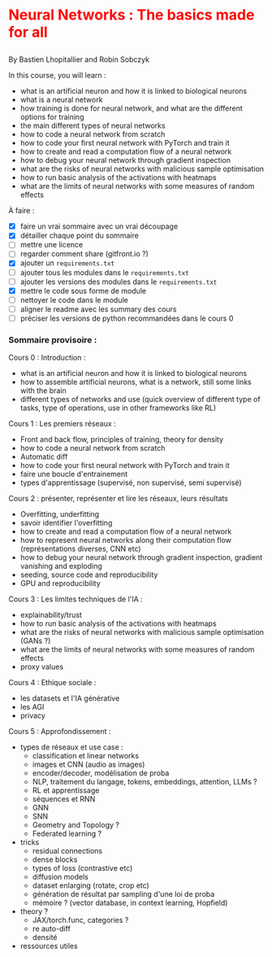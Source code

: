 # <p style="color:red">Neural Networks : The basics made for all</p>
By Bastien Lhopitallier and Robin Sobczyk

In this course, you will learn :
- what is an artificial neuron and how it is linked to biological neurons
- what is a neural network
- how training is done for neural network, and what are the different options for training
- the main different types of neural networks
- how to code a neural network from scratch
- how to code your first neural network with PyTorch and train it
- how to create and read a computation flow of a neural network
- how to debug your neural network through gradient inspection
- what are the risks of neural networks with malicious sample optimisation
- how to run basic analysis of the activations with heatmaps
- what are the limits of neural networks with some measures of random effects

À faire :
- [x] faire un vrai sommaire avec un vrai découpage
- [x] détailler chaque point du sommaire
- [ ] mettre une licence
- [ ] regarder comment share (gitfront.io ?)
- [x] ajouter un `requirements.txt`
- [ ] ajouter tous les modules dans le `requirements.txt`
- [ ] ajouter les versions des modules dans le `requirements.txt`
- [x] mettre le code sous forme de module
- [ ] nettoyer le code dans le module
- [ ] aligner le readme avec les summary des cours
- [ ] préciser les versions de python recommandées dans le cours 0

### Sommaire provisoire :  
Cours 0 : Introduction :
- what is an artificial neuron and how it is linked to biological neurons
- how to assemble artificial neurons, what is a network, still some links with the brain
- different types of networks and use (quick overview of different type of tasks, type of operations, use in other frameworks like RL)

Cours 1 : Les premiers réseaux :
- Front and back flow, principles of training, theory for density
- how to code a neural network from scratch
- Automatic diff
- how to code your first neural network with PyTorch and train it
- faire une boucle d'entrainement
- types d'apprentissage (supervisé, non supervisé, semi supervisé)

Cours 2 : présenter, représenter et lire les réseaux, leurs résultats
- Overfitting, underfitting
- savoir identifier l'overfitting
- how to create and read a computation flow of a neural network
- how to represent neural networks along their computation flow (représentations diverses, CNN etc)
- how to debug your neural network through gradient inspection, gradient vanishing and exploding
- seeding, source code and reproducibility
- GPU and reproducibility

Cours 3 : Les limites techniques de l'IA :
- explainability/trust
- how to run basic analysis of the activations with heatmaps
- what are the risks of neural networks with malicious sample optimisation (GANs ?)
- what are the limits of neural networks with some measures of random effects
- proxy values

Cours 4 : Ethique sociale :
- les datasets et l'IA générative
- les AGI
- privacy

Cours 5 : Approfondissement :
- types de réseaux et use case :
  - classification et linear networks
  - images et CNN (audio as images)
  - encoder/decoder, modélisation de proba
  - NLP, traitement du langage, tokens, embeddings, attention, LLMs ?
  - RL et apprentissage
  - séquences et RNN
  - GNN
  - SNN
  - Geometry and Topology ?
  - Federated learning ?
- tricks
  - residual connections
  - dense blocks
  - types of loss (contrastive etc)
  - diffusion models
  - dataset enlarging (rotate, crop etc)
  - génération de résultat par sampling d'une loi de proba
  - mémoire ? (vector database, in context learning, Hopfield)
- theory ?
  - JAX/torch.func, categories ?
  - re auto-diff
  - densité
- ressources utiles